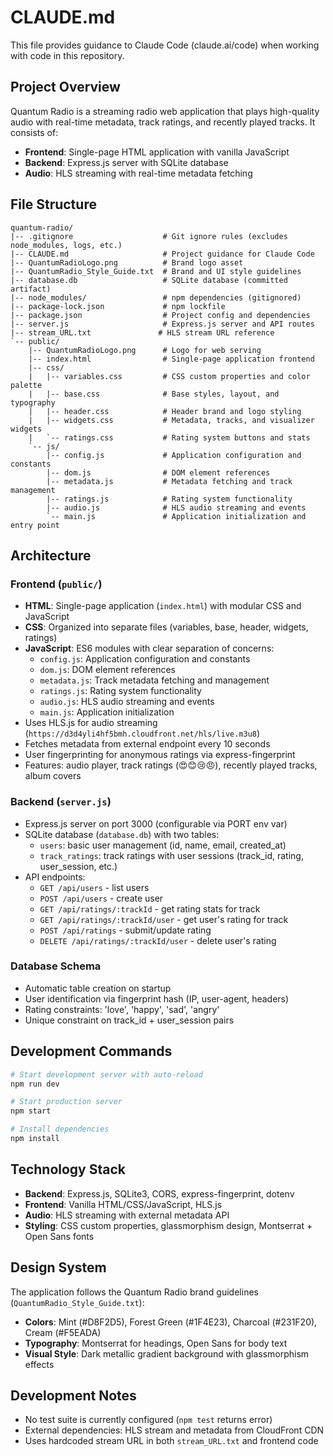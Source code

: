 # CLAUDE.md

This file provides guidance to Claude Code (claude.ai/code) when working with code in this repository.

## Project Overview

Quantum Radio is a streaming radio web application that plays high-quality audio with real-time metadata, track ratings, and recently played tracks. It consists of:

- **Frontend**: Single-page HTML application with vanilla JavaScript
- **Backend**: Express.js server with SQLite database
- **Audio**: HLS streaming with real-time metadata fetching

## File Structure

```
quantum-radio/
|-- .gitignore                    # Git ignore rules (excludes node_modules, logs, etc.)
|-- CLAUDE.md                     # Project guidance for Claude Code
|-- QuantumRadioLogo.png          # Brand logo asset
|-- QuantumRadio_Style_Guide.txt  # Brand and UI style guidelines
|-- database.db                   # SQLite database (committed artifact)
|-- node_modules/                 # npm dependencies (gitignored)
|-- package-lock.json             # npm lockfile
|-- package.json                  # Project config and dependencies
|-- server.js                     # Express.js server and API routes
|-- stream_URL.txt               # HLS stream URL reference
`-- public/
    |-- QuantumRadioLogo.png      # Logo for web serving
    |-- index.html                # Single-page application frontend
    |-- css/
    |   |-- variables.css         # CSS custom properties and color palette
    |   |-- base.css              # Base styles, layout, and typography
    |   |-- header.css            # Header brand and logo styling
    |   |-- widgets.css           # Metadata, tracks, and visualizer widgets
    |   `-- ratings.css           # Rating system buttons and stats
    `-- js/
        |-- config.js             # Application configuration and constants
        |-- dom.js                # DOM element references
        |-- metadata.js           # Metadata fetching and track management
        |-- ratings.js            # Rating system functionality
        |-- audio.js              # HLS audio streaming and events
        `-- main.js               # Application initialization and entry point
```

## Architecture

### Frontend (`public/`)
- **HTML**: Single-page application (`index.html`) with modular CSS and JavaScript
- **CSS**: Organized into separate files (variables, base, header, widgets, ratings)
- **JavaScript**: ES6 modules with clear separation of concerns:
  - `config.js`: Application configuration and constants
  - `dom.js`: DOM element references
  - `metadata.js`: Track metadata fetching and management
  - `ratings.js`: Rating system functionality
  - `audio.js`: HLS audio streaming and events
  - `main.js`: Application initialization
- Uses HLS.js for audio streaming (`https://d3d4yli4hf5bmh.cloudfront.net/hls/live.m3u8`)
- Fetches metadata from external endpoint every 10 seconds
- User fingerprinting for anonymous ratings via express-fingerprint
- Features: audio player, track ratings (😍😊😢😠), recently played tracks, album covers

### Backend (`server.js`)
- Express.js server on port 3000 (configurable via PORT env var)
- SQLite database (`database.db`) with two tables:
  - `users`: basic user management (id, name, email, created_at)
  - `track_ratings`: track ratings with user sessions (track_id, rating, user_session, etc.)
- API endpoints:
  - `GET /api/users` - list users
  - `POST /api/users` - create user
  - `GET /api/ratings/:trackId` - get rating stats for track
  - `GET /api/ratings/:trackId/user` - get user's rating for track
  - `POST /api/ratings` - submit/update rating
  - `DELETE /api/ratings/:trackId/user` - delete user's rating

### Database Schema
- Automatic table creation on startup
- User identification via fingerprint hash (IP, user-agent, headers)
- Rating constraints: 'love', 'happy', 'sad', 'angry'
- Unique constraint on track_id + user_session pairs

## Development Commands

```bash
# Start development server with auto-reload
npm run dev

# Start production server
npm start

# Install dependencies
npm install
```

## Technology Stack

- **Backend**: Express.js, SQLite3, CORS, express-fingerprint, dotenv
- **Frontend**: Vanilla HTML/CSS/JavaScript, HLS.js
- **Audio**: HLS streaming with external metadata API
- **Styling**: CSS custom properties, glassmorphism design, Montserrat + Open Sans fonts

## Design System

The application follows the Quantum Radio brand guidelines (`QuantumRadio_Style_Guide.txt`):
- **Colors**: Mint (#D8F2D5), Forest Green (#1F4E23), Charcoal (#231F20), Cream (#F5EADA)
- **Typography**: Montserrat for headings, Open Sans for body text
- **Visual Style**: Dark metallic gradient background with glassmorphism effects

## Development Notes

- No test suite is currently configured (`npm test` returns error)
- External dependencies: HLS stream and metadata from CloudFront CDN
- Uses hardcoded stream URL in both `stream_URL.txt` and frontend code